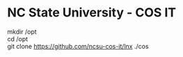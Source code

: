 # NC State University - COS IT
mkdir /opt<br>
cd /opt<br>
git clone https://github.com/ncsu-cos-it/lnx ./cos<br>
